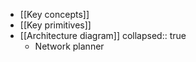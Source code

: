 - [[Key concepts]]
- [[Key primitives]]
- [[Architecture diagram]]
  collapsed:: true
	- Network planner